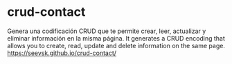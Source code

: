 # crud-contact
Genera una codificación CRUD que te permite crear, leer, actualizar y eliminar información en la misma página.
It generates a CRUD encoding that allows you to create, read, update and delete information on the same page.
 https://seevsk.github.io/crud-contact/
